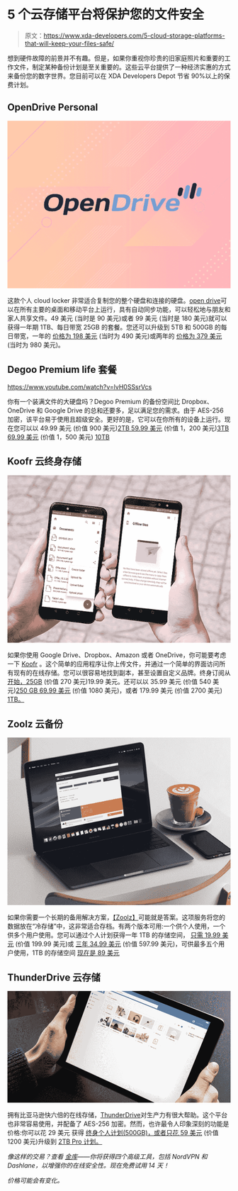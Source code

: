 # 5 个云存储平台将保护您的文件安全

> 原文：<https://www.xda-developers.com/5-cloud-storage-platforms-that-will-keep-your-files-safe/>

想到硬件故障的前景并不有趣。但是，如果你重视你珍贵的旧家庭照片和重要的工作文件，制定某种备份计划是至关重要的。这些云平台提供了一种经济实惠的方式来备份您的数字世界。您目前可以在 XDA Developers Depot 节省 90%以上的保费计划。

## **OpenDrive Personal**

![](img/49dc7452a91d42c6749e4489d3ab29a6.png)

这款个人 cloud locker 非常适合复制您的整个硬盘和连接的硬盘。[open drive](https://depot.xda-developers.com/sales/opendrive-personal-custom-1-yr-subscription-1tb-storage-25gb?utm_source=xda-developers.com&utm_medium=referral&utm_campaign=opendrive-personal-custom-1-yr-subscription-1tb-storage-25gb&utm_term=scsf-341812&utm_content=a0x1P000004Mj1v&scsonar=1)可以在所有主要的桌面和移动平台上运行，具有自动同步功能，可以轻松地与朋友和家人共享文件。49 美元 (当时是 90 美元)或者 99 美元 (当时是 180 美元)就可以获得一年期 1TB、每日带宽 25GB 的套餐。您还可以升级到 5TB 和 500GB 的每日带宽，一年的 [价格为 198 美元](https://depot.xda-developers.com/sales/opendrive-personal-custom-1-yr-subscription-5tb-storage-500gb?utm_source=xda-developers.com&utm_medium=referral&utm_campaign=opendrive-personal-custom-1-yr-subscription-5tb-storage-500gb&utm_term=scsf-342955&utm_content=a0x1P000004Mj1v&scsonar=1) (当时为 490 美元)或两年的 [价格为 379 美元](https://depot.xda-developers.com/sales/opendrive-personal-custom-2-yr-subscription-5tb-storage-500gb?utm_source=xda-developers.com&utm_medium=referral&utm_campaign=opendrive-personal-custom-2-yr-subscription-5tb-storage-500gb&utm_term=scsf-342956&utm_content=a0x1P000004Mj1v&scsonar=1) (当时为 980 美元)。

## **Degoo Premium life 套餐**

https://www.youtube.com/watch?v=lvH0SSsrVcs

你有一个装满文件的大硬盘吗？Degoo Premium 的备份空间比 Dropbox、OneDrive 和 Google Drive 的总和还要多，足以满足您的需求。由于 AES-256 加密，该平台易于使用且超级安全。更好的是，它可以在你所有的设备上运行。现在您可以以 49.99 美元 (价值 900 美元)[2TB 59.99 美元](https://depot.xda-developers.com/sales/degoo-ultimate-2tb-backup-plan-lifetime-subscription?utm_source=xda-developers.com&utm_medium=referral&utm_campaign=degoo-ultimate-2tb-backup-plan-lifetime-subscription&utm_term=scsf-342946&utm_content=a0x1P000004Mj1v&scsonar=1) (价值 1，200 美元)[3TB 69.99 美元](https://depot.xda-developers.com/sales/degoo-premium-lifetime-3tb-backup-plan?utm_source=xda-developers.com&utm_medium=referral&utm_campaign=degoo-premium-lifetime-3tb-backup-plan&utm_term=scsf-342941&utm_content=a0x1P000004Mj1v&scsonar=1) (价值 1，500 美元) [10TB](https://depot.xda-developers.com/sales/degoo-premium-lifetime-backup-plans-10tb?utm_source=xda-developers.com&utm_medium=referral&utm_campaign=degoo-premium-lifetime-backup-plans-10tb&utm_term=scsf-342942&utm_content=a0x1P000004Mj1v&scsonar=1)

## **Koofr 云终身存储**

![](img/b00a2a8e6bf4d980eedb5f18d1448df7.png)

如果你使用 Google Drive、Dropbox、Amazon 或者 OneDrive，你可能要考虑一下 [Koofr](https://depot.xda-developers.com/sales/koofr-cloud-storage-plans-lifetime-subscription-25gb?utm_source=xda-developers.com&utm_medium=referral&utm_campaign=koofr-cloud-storage-plans-lifetime-subscription-25gb&utm_term=scsf-342952&utm_content=a0x1P000004Mj1v&scsonar=1) 。这个简单的应用程序让你上传文件，并通过一个简单的界面访问所有现有的在线存储。您可以很容易地找到副本，甚至设置自定义品牌。终身订阅从 [开始，25GB](https://depot.xda-developers.com/sales/koofr-cloud-storage-plans-lifetime-subscription-25gb?utm_source=xda-developers.com&utm_medium=referral&utm_campaign=koofr-cloud-storage-plans-lifetime-subscription-25gb&utm_term=scsf-342952&utm_content=a0x1P000004Mj1v&scsonar=1) (价值 270 美元)19.99 美元。还可以以 35.99 美元 (价值 540 美元)[250 GB 69.99 美元](https://depot.xda-developers.com/sales/koofr-cloud-storage-plans-lifetime-subscription-250gb?utm_source=xda-developers.com&utm_medium=referral&utm_campaign=koofr-cloud-storage-plans-lifetime-subscription-250gb&utm_term=scsf-342943&utm_content=a0x1P000004Mj1v&scsonar=1) (价值 1080 美元)，或者 179.99 美元 (价值 2700 美元) [1TB。](https://depot.xda-developers.com/sales/koofr-cloud-storage-plans-lifetime-subscription-1tb?utm_source=xda-developers.com&utm_medium=referral&utm_campaign=koofr-cloud-storage-plans-lifetime-subscription-1tb&utm_term=scsf-342949&utm_content=a0x1P000004Mj1v&scsonar=1)

## **Zoolz 云备份**

![](img/e72933480b0798a811f5a7f003039ffe.png)

如果你需要一个长期的备用解决方案，[【Zoolz】](https://depot.xda-developers.com/sales/unlimited-users-unlimited-servers?utm_source=xda-developers.com&utm_medium=referral&utm_campaign=unlimited-users-unlimited-servers&utm_term=scsf-342944&utm_content=a0x1P000004Mj1v&scsonar=1)可能就是答案。这项服务将您的数据放在“冷存储”中，这非常适合存档。有两个版本可用:一个供个人使用，一个供多个用户使用。您可以通过个人计划获得一年 1TB 的存储空间， [只需 19.99 美元](https://depot.xda-developers.com/sales/zoolz-cloud-backup-for-home-1tb-of-cloud-backup-storage-1-user-1-year?utm_source=xda-developers.com&utm_medium=referral&utm_campaign=zoolz-cloud-backup-for-home-1tb-of-cloud-backup-storage-1-user-1-year&utm_term=scsf-342948&utm_content=a0x1P000004Mj1v&scsonar=1) (价值 199.99 美元)或 [三年 34.99 美元](https://depot.xda-developers.com/sales/zoolz-cloud-backup-for-home-1tb-of-cloud-backup-storage-1-user-3-years?utm_source=xda-developers.com&utm_medium=referral&utm_campaign=zoolz-cloud-backup-for-home-1tb-of-cloud-backup-storage-1-user-3-years&utm_term=scsf-342950&utm_content=a0x1P000004Mj1v&scsonar=1) (价值 597.99 美元)，可供最多五个用户使用，1TB 的存储空间 [现在是 89 美元](https://depot.xda-developers.com/sales/5-users-5-servers?utm_source=xda-developers.com&utm_medium=referral&utm_campaign=5-users-5-servers&utm_term=scsf-342945&utm_content=a0x1P000004Mj1v&scsonar=1)

## **ThunderDrive 云存储**

![](img/243f918e9be913baaf1db0094eaf95ff.png)

拥有比亚马逊快六倍的在线存储，[ThunderDrive](https://depot.xda-developers.com/sales/thunderdrive-pro-2tb-lifetime-subscription?utm_source=xda-developers.com&utm_medium=referral&utm_campaign=thunderdrive-pro-2tb-lifetime-subscription&utm_term=scsf-342954&utm_content=a0x1P000004Mj1v&scsonar=1)对生产力有很大帮助。这个平台也非常容易使用，并配备了 AES-256 加密。然而，也许最令人印象深刻的功能是价格:你可以花 29 美元 获得 [终身个人计划(500GB)，或者只花 59 美元](https://depot.xda-developers.com/sales/thunderdrive-personal-500gb-lifetime-subscription?utm_source=xda-developers.com&utm_medium=referral&utm_campaign=thunderdrive-personal-500gb-lifetime-subscription&utm_term=scsf-342953&utm_content=a0x1P000004Mj1v&scsonar=1) (价值 1200 美元)升级到 [2TB Pro 计划。](https://depot.xda-developers.com/sales/thunderdrive-pro-2tb-lifetime-subscription?utm_source=xda-developers.com&utm_medium=referral&utm_campaign=thunderdrive-pro-2tb-lifetime-subscription&utm_term=scsf-342954&utm_content=a0x1P000004Mj1v&scsonar=1)

*像这样的交易？查看 [金库](http://depot.xda-developers.com/sales/vault-the-online-security-cloud-14?utm_source=xda-developers.com&utm_medium=referral-subdeal&utm_campaign=vault)——你将获得四个高级工具，包括 NordVPN 和 Dashlane，以增强你的在线安全性。现在免费试用 14 天！*

*价格可能会有变化。*